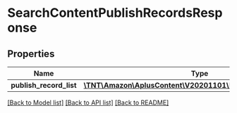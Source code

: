 # SearchContentPublishRecordsResponse

## Properties
Name | Type | Description | Notes
------------ | ------------- | ------------- | -------------
**publish_record_list** | [**\TNT\Amazon\AplusContent\V20201101\Model\PublishRecordList**](PublishRecordList.md) |  | 

[[Back to Model list]](../README.md#documentation-for-models) [[Back to API list]](../README.md#documentation-for-api-endpoints) [[Back to README]](../README.md)


